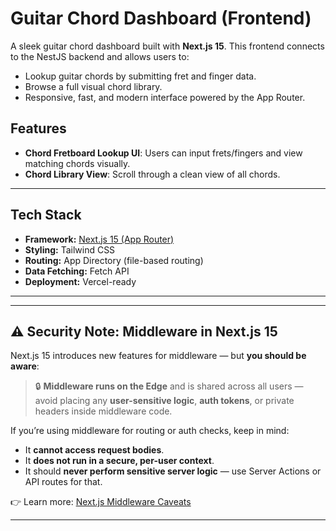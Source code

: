 #  Guitar Chord Dashboard (Frontend)

A sleek guitar chord dashboard built with **Next.js 15**. This frontend connects to the NestJS backend and allows users to:

-  Lookup guitar chords by submitting fret and finger data.
-  Browse a full visual chord library.
-  Responsive, fast, and modern interface powered by the App Router.


##  Features

-  **Chord Fretboard Lookup UI**: Users can input frets/fingers and view matching chords visually.
-  **Chord Library View**: Scroll through a clean view of all chords.

---

##  Tech Stack

- **Framework:** [Next.js 15 (App Router)](https://nextjs.org)
- **Styling:** Tailwind CSS
- **Routing:** App Directory (file-based routing)
- **Data Fetching:** Fetch API
- **Deployment:** Vercel-ready

---
---

## ⚠️ Security Note: Middleware in Next.js 15

Next.js 15 introduces new features for middleware — but **you should be aware**:

> 🔒 **Middleware runs on the Edge** and is shared across all users — avoid placing any **user-sensitive logic**, **auth tokens**, or private headers inside middleware code.

If you’re using middleware for routing or auth checks, keep in mind:
- It **cannot access request bodies**.
- It **does not run in a secure, per-user context**.
- It should **never perform sensitive server logic** — use Server Actions or API routes for that.

👉 Learn more: [Next.js Middleware Caveats](https://nextjs.org/docs/app/building-your-application/routing/middleware#caveats)

---


